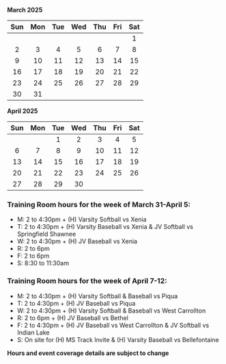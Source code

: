 **March 2025**

|Sun|Mon|Tue|Wed|Thu|Fri|Sat|
|:---:|:---:|:---:|:---:|:---:|:---:|:---:|
|   |   |   |   |   |   |1  |
|2  |3  |4  |5  |6  |7  |8  |
|9  |10 |11 |12 |13 |14 |15 |
|16 |17 |18 |19 |20 |21 |22 |
|23 |24 |25 |26 |27 |28 |29 |
|30 |31 |   |   |   |   |   |

**April 2025**

|Sun|Mon|Tue|Wed|Thu|Fri|Sat|
|:---:|:---:|:---:|:---:|:---:|:---:|:---:|
|   |   |1  |2  |3  |4  |5  |
|6  |7  |8  |9  |10 |11 |12 |
|13 |14 |15 |16 |17 |18 |19 |
|20 |21 |22 |23 |24 |25 |26 |
|27 |28 |29 |30 |   |   |   |



### Training Room hours for the week of March 31-April 5:

* M: 2 to 4:30pm + (H) Varsity Softball vs Xenia
* T: 2 to 4:30pm + (H) Varsity Baseball vs Xenia & JV Softball vs Springfield Shawnee
* W: 2 to 4:30pm + (H) JV Baseball vs Xenia
* R: 2 to 6pm
* F: 2 to 6pm
* S: 8:30 to 11:30am

### Training Room hours for the week of April 7-12:

* M: 2 to 4:30pm + (H) Varsity Softball & Baseball vs Piqua
* T: 2 to 4:30pm + (H) JV Baseball vs Piqua
* W: 2 to 4:30pm + (H) Varsity Softball & Baseball vs West Carrollton
* R: 2 to 6pm + (H) JV Baseball vs Bethel
* F: 2 to 4:30pm + (H) JV Baseball vs West Carrollton & JV Softball vs Indian Lake
* S: On site for (H) MS Track Invite & (H) Varsity Baseball vs Bellefontaine


**Hours and event coverage details are subject to change**

